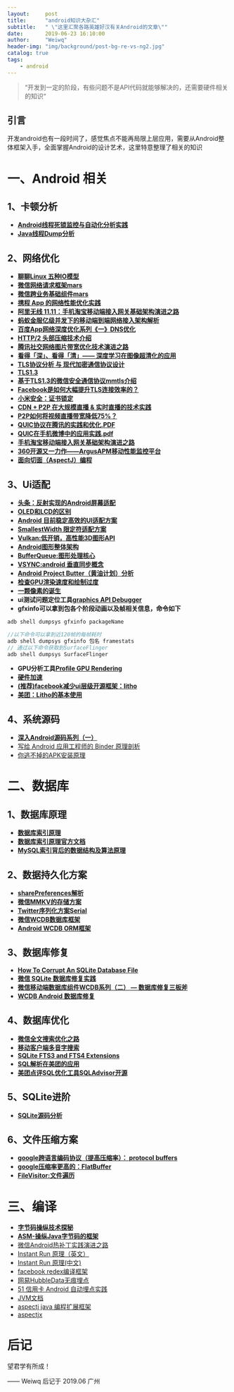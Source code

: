 ```yaml
---
layout:     post
title:      "android知识大杂汇"
subtitle:   " \"这里汇聚各路英雄好汉有关Android的文章\""
date:       2019-06-23 16:10:00
author:     "Weiwq"
header-img: "img/background/post-bg-re-vs-ng2.jpg"
catalog: true
tags:
    - android
---
```


> “开发到一定的阶段，有些问题不是API代码就能够解决的，还需要硬件相关的知识“


## 引言
开发android也有一段时间了，感觉焦点不能再局限上层应用，需要从Android整体框架入手，全面掌握Android的设计艺术，这里特意整理了相关的知识

# 一、Android 相关

## 1、卡顿分析

- **[Android线程死锁监控与自动化分析实践](https://cloud.tencent.com/developer/article/1064396)**
- **[Java线程Dump分析](https://juejin.im/post/5b31b510e51d4558a426f7e9)**


## 2、网络优化

 - **[聊聊Linux 五种IO模型](https://www.jianshu.com/p/486b0965c296)**
 - **[微信网络请求框架mars](https://github.com/Tencent/mars)**
 - **[微信跨业务基础组件mars](https://github.com/Tencent/mars/wiki)**
- **[携程 App 的网络性能优化实践](https://www.infoq.cn/article/how-ctrip-improves-app-networking-performance)**
- **[阿里无线 11.11：手机淘宝移动端接入网关基础架构演进之路](https://www.infoq.cn/article/taobao-mobile-terminal-access-gateway-infrastructure)**
- **[蚂蚁金服亿级并发下的移动端到端网络接入架构解析](https://mp.weixin.qq.com/s/nz8Z3Uj9840KHluWjwyelw)**
- **[百度App网络深度优化系列《一》DNS优化](https://mp.weixin.qq.com/s/iaPtSF-twWz-AN66UJUBDg)**
- **[HTTP/2 头部压缩技术介绍](https://imququ.com/post/header-compression-in-http2.html)**
- **[腾讯社交网络图片带宽优化技术演进之路](https://mp.weixin.qq.com/s/JcBNT2aKTmLXRD9zIOPe6g)**
- **[
看得「深」、看得「清」—— 深度学习在图像超清化的应用](http://imgtec.eetrend.com/d6-imgtec/blog/2017-08/10143.html)**
- **[TLS协议分析 与 现代加密通信协议设计](https://blog.helong.info/blog/2015/09/07/tls-protocol-analysis-and-crypto-protocol-design/)**
- **[TLS1.3](https://zhuanlan.zhihu.com/p/44980381)**
- **[基于TLS1.3的微信安全通信协议mmtls介绍](https://mp.weixin.qq.com/s/tvngTp6NoTZ15Yc206v8fQ)**
- **[Facebook是如何大幅提升TLS连接效率的？](https://mp.weixin.qq.com/s?__biz=MzI4MTY5NTk4Ng==&mid=2247489465&idx=1&sn=a54e3fe78fc559458fa47104845e764b&source=41#wechat_redirect)**
- **[小米安全：证书锁定](https://sec.xiaomi.com/article/48)**
- **[CDN + P2P 在大规模直播 & 实时直播的技术实践](https://toutiao.io/posts/6gb8ih/preview)**
- **[P2P如何将视频直播带宽降低75%？](https://mp.weixin.qq.com/s?__biz=MzI4MTY5NTk4Ng==&mid=2247489182&idx=1&sn=e892855fd315ed2f1395f05b765f9c4e&source=41#wechat_redirect)**
- **[QUIC协议在腾讯的实践和优化.PDF](https://archstat.com/infoQ/archSummit/2018%E6%9E%B6%E6%9E%84%E5%B8%88%E5%90%88%E9%9B%86/AS%E6%B7%B1%E5%9C%B32018-%E3%80%8AQUIC%E5%8D%8F%E8%AE%AE%E5%9C%A8%E8%85%BE%E8%AE%AF%E7%9A%84%E5%AE%9E%E8%B7%B5%E5%92%8C%E4%BC%98%E5%8C%96%E3%80%8B-%E7%BD%97%E6%88%90.pdf)**
- **[QUIC在手机微博中的应用实践.pdf](https://github.com/thinkpiggy/qcon2018ppt/blob/master/QUIC%E5%9C%A8%E6%89%8B%E6%9C%BA%E5%BE%AE%E5%8D%9A%E4%B8%AD%E7%9A%84%E5%BA%94%E7%94%A8%E5%AE%9E%E8%B7%B5.pdf)**
- **[手机淘宝移动端接入网关基础架构演进之路](https://mp.weixin.qq.com/s/QhaFKuxTf3mrbF-eWIkZTw)**
- **[360开源又一力作——ArgusAPM移动性能监控平台](https://github.com/Qihoo360/ArgusAPM)**
- **[面向切面（AspectJ）编程](http://www.shouce.ren/api/spring2.5/ch06s02.html)**



## 3、Ui适配

- **[头条：反射实现的Android屏幕适配](https://mp.weixin.qq.com/s?__biz=MzI1MzYzMjE0MQ==&mid=2247484502&idx=2&sn=a60ea223de4171dd2022bc2c71e09351&scene=21#wechat_redirect)**
- **[OLED和LCD的区别](https://www.zhihu.com/question/22263252)**
- **[Android 目前稳定高效的UI适配方案](https://www.jianshu.com/p/a4b8e4c5d9b0)**
- **[SmallestWidth 限定符适配方案](https://juejin.im/post/5ba197e46fb9a05d0b142c62)**
- **[Vulkan:低开销，高性能3D图形API](https://source.android.com/devices/graphics/arch-vulkan)**
- **[Android图形整体架构](https://source.android.com/devices/graphics)**
- **[BufferQueue:图形处理核心](https://source.android.com/devices/graphics/arch-bq-gralloc)**
- **[VSYNC:android 垂直同步概念](https://source.android.com/devices/graphics/implement-vsync)**
- **[Android Project Butter（黄油计划）分析](https://blog.csdn.net/innost/article/details/8272867)**
- **[检查GPU渲染速度和绘制过度](https://developer.android.com/studio/profile/inspect-gpu-rendering)**
- **[一颗像素的诞生](https://mp.weixin.qq.com/s/QoFrdmxdRJG5ETQp5Ua3-A)**
- **ui测试问题定位工具[graphics API Debugger](https://github.com/google/gapid)**
- **gfxinfo可以拿到包各个阶段动画以及帧相关信息，命令如下**

```java
adb shell dumpsys gfxinfo packageName

//以下命令可以拿到近120帧的每帧耗时
adb shell dumpsys gfxinfo 包名 framestats 
// 通过以下命令获取到SurfaceFlinger
adb shell dumpsys SurfaceFlinger

```

- **GPU分析工具[Profile GPU Rendering](https://developer.android.com/topic/performance/rendering/profile-gpu)**
- **[硬件加速](https://developer.android.com/guide/topics/graphics/hardware-accel#drawing-support)**
- **[(推荐)facebook减少ui层级开源框架：litho](https://github.com/facebook/litho)**
- **[美团：Litho的基本使用](https://tech.meituan.com/2019/03/14/litho-use-and-principle-analysis.html)**


## 4、系统源码

- **[深入Android源码系列（一）](https://mp.weixin.qq.com/s/VSVUbaEIfrmFZMB1k49fyA)**
- [写给 Android 应用工程师的 Binder 原理剖析](https://zhuanlan.zhihu.com/p/35519585)
- [你逃不掉的APK安装原理](https://www.jianshu.com/p/d2a550a953e0)


# 二、数据库


## 1、数据库原理
- **[数据库索引原理](https://www.cnblogs.com/huahuahu/p/sqlite-suo-yin-de-yuan-li-ji-ying-yong.html)**
- **[数据库索引原理官方文档](https://www.sqlite.org/queryplanner.html#searching)**
- **[MySQL索引背后的数据结构及算法原理](http://blog.codinglabs.org/articles/theory-of-mysql-index.html)**


## 2、数据持久化方案

- **[sharePreferences解析](https://juejin.im/entry/597446ed6fb9a06bac5bc630)**
- **[微信MMKV的存储方案](https://github.com/Tencent/MMKV)**
- **[Twitter序列化方案Serial](https://github.com/twitter/Serial/blob/master/README-CHINESE.rst/)**
- **[微信WCDB数据库框架](https://mp.weixin.qq.com/s?__biz=MzAwNDY1ODY2OQ==&mid=2649286603&idx=1&sn=d243dd27f2c6614631241cd00570e853&chksm=8334c349b4434a5fd81809d656bfad6072f075d098cb5663a85823e94fc2363edd28758ab882&mpshare=1&scene=1&srcid=0609GLAeaGGmI4zCHTc2U9ZX#rd)**
- **[Android WCDB ORM框架](https://github.com/Tencent/wcdb/wiki/Android-WCDB-%E4%BD%BF%E7%94%A8-Room-ORM-%E4%B8%8E%E6%95%B0%E6%8D%AE%E7%BB%91%E5%AE%9A)**


## 3、数据库修复
- **[How To Corrupt An SQLite Database File](https://sqlite.org/howtocorrupt.html)**
- **[微信 SQLite 数据库修复实践](https://mp.weixin.qq.com/s/N1tuHTyg3xVfbaSd4du-tw)**
- **[微信移动端数据库组件WCDB系列（二） — 数据库修复三板斧](https://mp.weixin.qq.com/s/Ln7kNOn3zx589ACmn5ESQA)**
- **[WCDB Android 数据库修复](https://github.com/Tencent/wcdb/wiki/Android%E6%95%B0%E6%8D%AE%E5%BA%93%E4%BF%AE%E5%A4%8D)**

## 4、数据库优化

- **[微信全文搜索优化之路](https://mp.weixin.qq.com/s/AhYECT3HVyn1ikB0YQ-UVg)**
- **[移动客户端多音字搜索](https://mp.weixin.qq.com/s/GCznwCtjJ2XUszyMcbNz8Q)**
- **[SQLite FTS3 and FTS4 Extensions](https://sqlite.org/fts3.html)**
- **[SQL解析在美团的应用](https://tech.meituan.com/2018/05/20/sql-parser-used-in-mtdp.html)**
- **[美团点评SQL优化工具SQLAdvisor开源](https://tech.meituan.com/2017/03/09/sqladvisor-pr.html)**

## 5、SQLite进阶

- **[SQLite源码分析](http://huili.github.io/sqlite/sqliteintro.html)**

## 6、文件压缩方案
- **[google跨语言编码协议（提高压缩率）： protocol buffers](https://developers.google.com/protocol-buffers/docs/overview)**
- **[google压缩率更高的：FlatBuffer](https://www.race604.com/flatbuffers-intro/)**
- **[FileVisitor:文件遍历](https://developer.android.com/reference/java/nio/file/FileVisitor)**


# 三、编译

- **[字节码操纵技术探秘](https://www.infoq.cn/article/Living-Matrix-Bytecode-Manipulation)**
- **[ASM-操纵Java字节码的框架](https://asm.ow2.io/)**
- [微信Android热补丁实践演进之路](https://mp.weixin.qq.com/s/-NmkSwZu83HAmzKPawdTqQ)
- [Instant Run 原理（英文）](https://medium.com/google-developers/instant-run-how-does-it-work-294a1633367f#.c088qhdxu)
- [Instant Run 原理(中文)](https://www.jianshu.com/p/2e23ba9ff14b)
- [facebook redex编译框架](https://github.com/facebook/redex)
- [网易HubbleData无痕埋点]([https://neyoufan.github.io/2017/07/11/android/%E7%BD%91%E6%98%93HubbleData%E4%B9%8BAndroid%E6%97%A0%E5%9F%8B%E7%82%B9%E5%AE%9E%E8%B7%B5/](https://neyoufan.github.io/2017/07/11/android/网易HubbleData之Android无埋点实践/))
- [51 信用卡 Android 自动埋点实践](https://mp.weixin.qq.com/s/P95ATtgT2pgx4bSLCAzi3Q)
- [JVM文档](https://docs.oracle.com/javase/specs/jvms/se11/html/index.html)
- [aspectj   java 编程扩展框架](https://time.geekbang.org/column/article/82761)
- [aspectjx](https://github.com/HujiangTechnology/gradle_plugin_android_aspectjx)

# 后记

望君学有所成！

—— Weiwq 后记于 2019.06 广州


